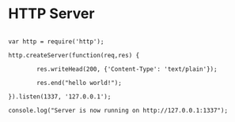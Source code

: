 # HTTP Server
<pre><code>
var http = require('http');

http.createServer(function(req,res) {

        res.writeHead(200, {'Content-Type': 'text/plain'});

        res.end("hello world!");

}).listen(1337, '127.0.0.1');

console.log("Server is now running on http://127.0.0.1:1337");
</code></pre>